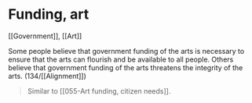 # Funding, art

[[Government]], [[Art]]

Some people believe that government funding of the arts is necessary to ensure that the arts can flourish and be available to all people.
Others believe that government funding of the arts threatens the integrity of the arts.
(134/[[Alignment]])

> Similar to [[055-Art funding, citizen needs]].
